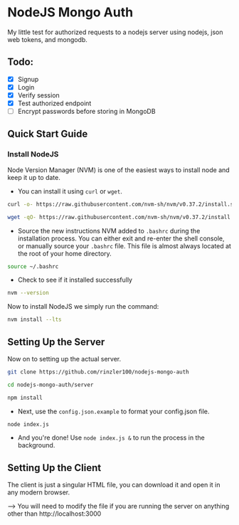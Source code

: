 # NodeJS Mongo Auth

My little test for authorized requests to a nodejs server using nodejs, json web tokens, and mongodb.

## Todo:

 - [x] Signup
 - [x] Login
 - [x] Verify session
 - [x] Test authorized endpoint
 - [ ] Encrypt passwords before storing in MongoDB

## Quick Start Guide

### Install NodeJS
Node Version Manager (NVM) is one of the easiest ways to install node and keep it up to date.
* You can install it using `curl` or `wget`. 
```bash
curl -o- https://raw.githubusercontent.com/nvm-sh/nvm/v0.37.2/install.sh | bash
```
```bash
wget -qO- https://raw.githubusercontent.com/nvm-sh/nvm/v0.37.2/install.sh | bash
```
* Source the new instructions NVM added to `.bashrc` during the installation process. You can either exit and re-enter the shell console, or manually source your `.bashrc` file. This file is almost always located at the root of your home directory. 
```bash
source ~/.bashrc
```
*  Check to see if it installed successfully 
```bash
nvm --version
```

Now to install NodeJS we simply run the command: 
```bash
nvm install --lts
```

## Setting Up the Server
Now on to setting up the actual server.
```bash
git clone https://github.com/rinzler100/nodejs-mongo-auth
```
```bash
cd nodejs-mongo-auth/server
```
```bash
npm install
```
* Next, use the `config.json.example` to format your config.json file.
```bash
node index.js
```
* And you're done! Use `node index.js &` to run the process in the background. 

## Setting Up the Client
The client is just a singular HTML file, you can download it and open it in any modern browser.

--> You will need to modify the file if you are running the server on anything other than http://localhost:3000
